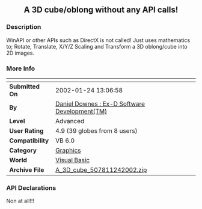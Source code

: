 ﻿<div align="center">

## A 3D cube/oblong without any API calls\!


</div>

### Description

WinAPI or other APIs such as DirectX is not called! Just uses mathematics to; Rotate, Translate, X/Y/Z Scaling and Transform a 3D oblong/cube into 2D images.
 
### More Info
 


<span>             |<span>
---                |---
**Submitted On**   |2002-01-24 13:06:58
**By**             |[Daniel Downes : Ex\-D Software Development\(TM\)](https://github.com/Planet-Source-Code/PSCIndex/blob/master/ByAuthor/daniel-downes-ex-d-software-development-tm.md)
**Level**          |Advanced
**User Rating**    |4.9 (39 globes from 8 users)
**Compatibility**  |VB 6\.0
**Category**       |[Graphics](https://github.com/Planet-Source-Code/PSCIndex/blob/master/ByCategory/graphics__1-46.md)
**World**          |[Visual Basic](https://github.com/Planet-Source-Code/PSCIndex/blob/master/ByWorld/visual-basic.md)
**Archive File**   |[A\_3D\_cube\_507811242002\.zip](https://github.com/Planet-Source-Code/daniel-downes-ex-d-software-development-tm-a-3d-cube-oblong-without-any-api-calls__1-31156/archive/master.zip)

### API Declarations

Non at all!!!





